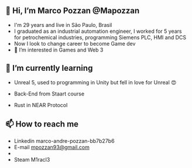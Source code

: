 ## 👋 Hi, I’m Marco Pozzan @Mapozzan

-    I'm 29 years and live in São Paulo, Brasil 
-    I graduated as an industrial automation engineer, I worked for 5 years for petrochemical industries, programming Siemens PLC, HMI and DCS 
-    Now I look to change career to become Game dev
-    👀 I’m interested in Games and Web 3
 
## 🌱 I’m currently learning
-    Unreal 5, used to programming in Unity but fell in love for Unreal 😍
   
-    Back-End from Staart course

-    Rust in NEAR Protocol

## 📫 How to reach me
- Linkedin marco-andre-pozzan-bb7b27b6
- E-mail mpozzan93@gmail.com
- 
- Steam M1racl3

<!---
Mapozzan/Mapozzan is a ✨ special ✨ repository because its `README.md` (this file) appears on your GitHub profile.
You can click the Preview link to take a look at your changes.
--->
